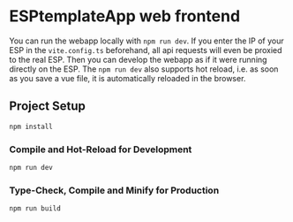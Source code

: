 # ESPtemplateApp web frontend

You can run the webapp locally with `npm run dev`. If you enter the IP of your ESP in the `vite.config.ts` beforehand, all api requests will even be proxied to the real ESP. Then you can develop the webapp as if it were running directly on the ESP. The `npm run dev` also supports hot reload, i.e. as soon as you save a vue file, it is automatically reloaded in the browser.

## Project Setup

```sh
npm install
```

### Compile and Hot-Reload for Development

```sh
npm run dev
```

### Type-Check, Compile and Minify for Production

```sh
npm run build
```
